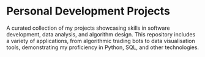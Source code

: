 # Personal Development Projects
A curated collection of my projects showcasing skills in software development, data analysis, and algorithm design. This repository includes a variety of applications, from algorithmic trading bots to data visualisation tools, demonstrating my proficiency in Python, SQL, and other technologies.
